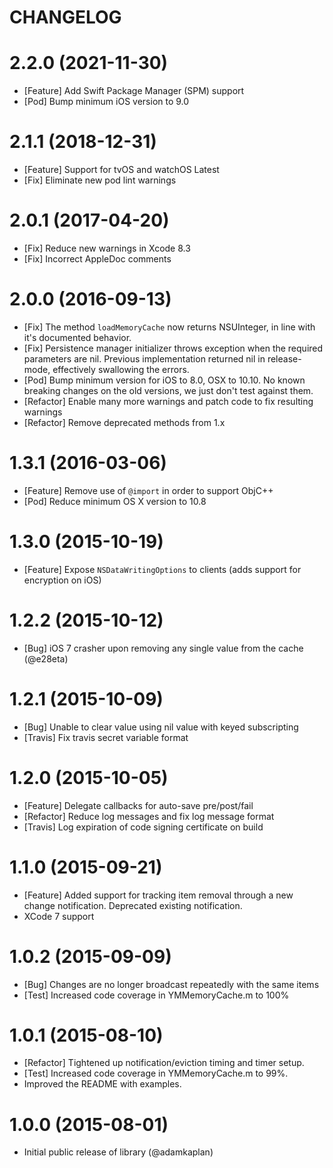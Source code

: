 CHANGELOG
==================

2.2.0 (2021-11-30)
==================
* [Feature] Add Swift Package Manager (SPM) support
* [Pod] Bump minimum iOS version to 9.0

2.1.1 (2018-12-31)
==================
* [Feature] Support for tvOS and watchOS Latest
* [Fix] Eliminate new pod lint warnings

2.0.1 (2017-04-20)
==================
* [Fix] Reduce new warnings in Xcode 8.3
* [Fix] Incorrect AppleDoc comments

2.0.0 (2016-09-13)
==================
* [Fix] The method `loadMemoryCache` now returns NSUInteger, in line with it's documented behavior.
* [Fix] Persistence manager initializer throws exception when the required parameters are nil. Previous implementation returned nil in release-mode, effectively swallowing the errors.
* [Pod] Bump minimum version for iOS to 8.0, OSX to 10.10. No known breaking changes on the old versions, we just don't test against them.
* [Refactor] Enable many more warnings and patch code to fix resulting warnings
* [Refactor] Remove deprecated methods from 1.x

1.3.1 (2016-03-06)
==================
* [Feature] Remove use of `@import` in order to support ObjC++
* [Pod] Reduce minimum OS X version to 10.8

1.3.0 (2015-10-19)
==================
* [Feature] Expose `NSDataWritingOptions` to clients (adds support for encryption on iOS)

1.2.2 (2015-10-12)
==================
* [Bug] iOS 7 crasher upon removing any single value from the cache (@e28eta)

1.2.1 (2015-10-09)
==================
* [Bug] Unable to clear value using nil value with keyed subscripting
* [Travis] Fix travis secret variable format

1.2.0 (2015-10-05)
==================
* [Feature] Delegate callbacks for auto-save pre/post/fail
* [Refactor] Reduce log messages and fix log message format
* [Travis] Log expiration of code signing certificate on build

1.1.0 (2015-09-21)
==================
* [Feature] Added support for tracking item removal through a new change notification. Deprecated existing notification.
* XCode 7 support

1.0.2 (2015-09-09)
==================
* [Bug] Changes are no longer broadcast repeatedly with the same items
* [Test] Increased code coverage in YMMemoryCache.m to 100%

1.0.1 (2015-08-10)
==================
* [Refactor] Tightened up notification/eviction timing and timer setup.
* [Test] Increased code coverage in YMMemoryCache.m to 99%.
* Improved the README with examples.

1.0.0 (2015-08-01)
==================
* Initial public release of library (@adamkaplan)
